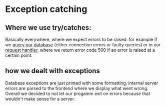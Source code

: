 # Exception catching

## Where we use try/catches:
Basically everywhere, where we expect errors to be raised: 
for example if we [query our database](https://github.com/PythonDataScience24/Harmony-Hootenanny/blob/main/backend/database.py) (either connection errors or faulty queries) 
or in our [request handler](https://github.com/PythonDataScience24/Harmony-Hootenanny/blob/main/backend/harmonyhootenanny/routes.py), where we return error code 500 if an error is raised at a certain point.

## how we dealt with exceptions
Database exceptions are just printed with some formatting, internal server errors are parsed to the frontend where we display what went wrong.
Overall we decided to not let our progamm exit on errors because that wouldn't make sense for a server.
